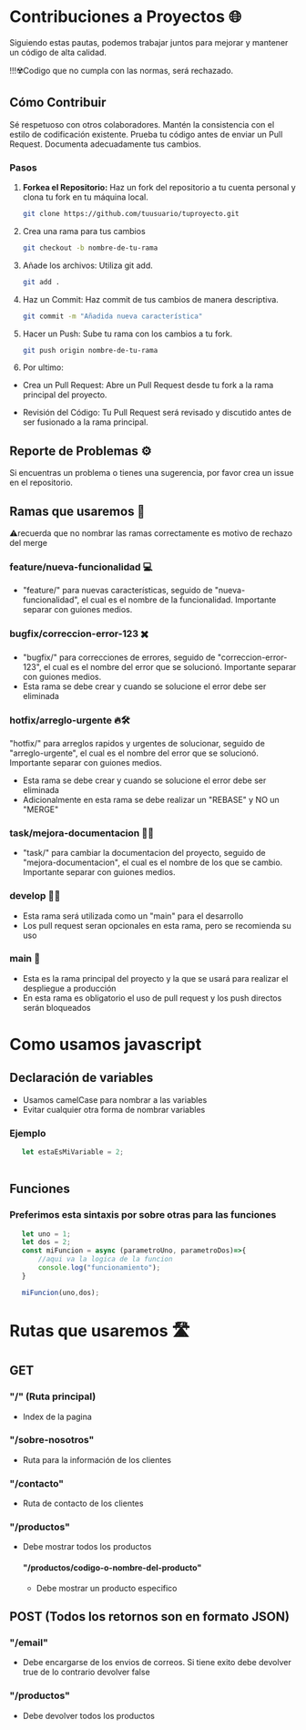 # Contribuciones a Proyectos 🌐

Siguiendo estas pautas, podemos trabajar juntos para mejorar y mantener un código de alta calidad.

!!!☢️Codigo que no cumpla con las normas, será rechazado.

## Cómo Contribuir

Sé respetuoso con otros colaboradores.
Mantén la consistencia con el estilo de codificación existente.
Prueba tu código antes de enviar un Pull Request.
Documenta adecuadamente tus cambios.

### Pasos
1. **Forkea el Repositorio:** Haz un fork del repositorio a tu cuenta personal y clona tu fork en tu máquina local.

   ```bash
   git clone https://github.com/tuusuario/tuproyecto.git
   ```

2. Crea una rama para tus cambios
   ```bash
   git checkout -b nombre-de-tu-rama
   ```
   
3. Añade los archivos: Utiliza git add.

   ```bash
   git add .
   ```

4. Haz un Commit: Haz commit de tus cambios de manera descriptiva.

   ```bash
   git commit -m "Añadida nueva característica"
   ```

5. Hacer un Push: Sube tu rama con los cambios a tu fork.
    ```bash
   git push origin nombre-de-tu-rama
   ```

6. Por ultimo:
- Crea un Pull Request: Abre un Pull Request desde tu fork a la rama principal del proyecto.

- Revisión del Código: Tu Pull Request será revisado y discutido antes de ser fusionado a la rama principal.

## Reporte de Problemas ⚙️
Si encuentras un problema o tienes una sugerencia, por favor crea un issue en el repositorio.


## Ramas que usaremos 🌱
⚠️recuerda que no nombrar las ramas correctamente es motivo de rechazo del merge

### feature/nueva-funcionalidad 💻
- "feature/" para nuevas características, seguido de "nueva-funcionalidad", el cual es el nombre de la funcionalidad. Importante separar con guiones medios.

### bugfix/correccion-error-123 ✖️
- "bugfix/" para correcciones de errores, seguido de "correccion-error-123", el cual es el nombre del error que se solucionó. Importante separar con guiones medios.
- Esta rama se debe crear y cuando se solucione el error debe ser eliminada

### hotfix/arreglo-urgente 🔥🛠️
"hotfix/" para arreglos rapidos y urgentes de solucionar, seguido de "arreglo-urgente", el cual es el nombre del error que se solucionó. Importante separar con guiones medios.
- Esta rama se debe crear y cuando se solucione el error debe ser eliminada
- Adicionalmente en esta rama se debe realizar un "REBASE" y NO un "MERGE"
  
### task/mejora-documentacion 📎📓
- "task/" para cambiar la documentacion del proyecto, seguido de "mejora-documentacion", el cual es el nombre de los que se cambio. Importante separar con guiones medios.

### develop 🧑‍💻
- Esta rama será utilizada como un "main" para el desarrollo
- Los pull request seran opcionales en esta rama, pero se recomienda su uso

### main 👑
- Esta es la rama principal del proyecto y la que se usará para realizar el despliegue a producción
- En esta rama es obligatorio el uso de pull request y los push directos serán bloqueados


# Como usamos javascript 

## Declaración de variables
- Usamos camelCase para nombrar a las variables
- Evitar cualquier otra forma de nombrar variables

### Ejemplo
```js
   let estaEsMiVariable = 2;
   
```


## Funciones

### Preferimos esta sintaxis por sobre otras para las funciones
```js
   let uno = 1;
   let dos = 2;
   const miFuncion = async (parametroUno, parametroDos)=>{
       //aqui va la logica de la funcion
       console.log("funcionamiento");
   }

   miFuncion(uno,dos);
```

# Rutas que usaremos 🛣️

## GET

### "/" (Ruta principal)
- Index de la pagina

### "/sobre-nosotros"
- Ruta para la información de los clientes

### "/contacto"
- Ruta de contacto de los clientes

### "/productos"
- Debe mostrar todos los productos
    #### "/productos/codigo-o-nombre-del-producto"
    - Debe mostrar un producto especifico


## POST (Todos los retornos son en formato JSON)

### "/email"
- Debe encargarse de los envios de correos. Si tiene exito debe devolver true de lo contrario devolver false 

### "/productos"
- Debe devolver todos los productos 
